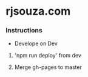 # rjsouza.com

### Instructions

- Develope on Dev

1. 'npm run deploy' from dev

2. Merge gh-pages to master